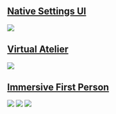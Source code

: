 

## [Native Settings UI](https://www.nexusmods.com/cyberpunk2077/mods/3518)
![](https://cdn.jsdelivr.net/gh/justarandomguyintheinternet/keanuWheeze/nativeSettingsImages/main.gif)

## [Virtual Atelier](https://www.nexusmods.com/cyberpunk2077/mods/2987)
![]([https://s2.gifyu.com/images/ezgif.com-video-to-gifde3b2c1ceec906ca.gif](https://gifyu.com/2077_v2/?list=images&sort=date_desc&page=6&seek=2023-04-06+11%3A52%3A50.SdKfy))

## [Immersive First Person](https://www.nexusmods.com/cyberpunk2077/mods/2675)
![](https://s3.bona.cafe/pub/nexus/ifp1_low.gif) ![](https://s3.bona.cafe/pub/nexus/ifp2_low.gif)
![](https://s3.bona.cafe/pub/nexus/ifp5.gif)
